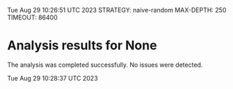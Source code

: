 Tue Aug 29 10:26:51 UTC 2023
STRATEGY: naive-random
MAX-DEPTH: 250
TIMEOUT: 86400
# Analysis results for None
The analysis was completed successfully. No issues were detected.

Tue Aug 29 10:28:37 UTC 2023
